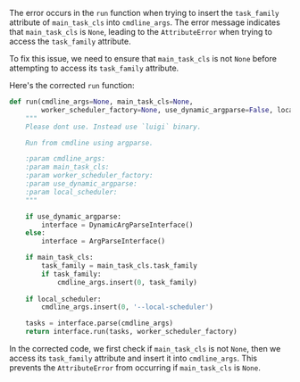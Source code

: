 The error occurs in the `run` function when trying to insert the `task_family` attribute of `main_task_cls` into `cmdline_args`. The error message indicates that `main_task_cls` is `None`, leading to the `AttributeError` when trying to access the `task_family` attribute.

To fix this issue, we need to ensure that `main_task_cls` is not `None` before attempting to access its `task_family` attribute.

Here's the corrected `run` function:

```python
def run(cmdline_args=None, main_task_cls=None,
        worker_scheduler_factory=None, use_dynamic_argparse=False, local_scheduler=False):
    """
    Please dont use. Instead use `luigi` binary.

    Run from cmdline using argparse.

    :param cmdline_args:
    :param main_task_cls:
    :param worker_scheduler_factory:
    :param use_dynamic_argparse:
    :param local_scheduler:
    """

    if use_dynamic_argparse:
        interface = DynamicArgParseInterface()
    else:
        interface = ArgParseInterface()

    if main_task_cls:
        task_family = main_task_cls.task_family
        if task_family:
            cmdline_args.insert(0, task_family)
    
    if local_scheduler:
        cmdline_args.insert(0, '--local-scheduler')

    tasks = interface.parse(cmdline_args)
    return interface.run(tasks, worker_scheduler_factory)
```

In the corrected code, we first check if `main_task_cls` is not `None`, then we access its `task_family` attribute and insert it into `cmdline_args`. This prevents the `AttributeError` from occurring if `main_task_cls` is `None`.